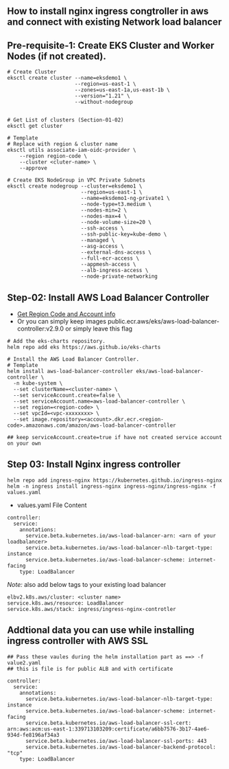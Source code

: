 ## How to install nginx ingress congtroller in aws and connect with existing Network load balancer

## Pre-requisite-1: Create EKS Cluster and Worker Nodes (if not created).
```t
# Create Cluster
eksctl create cluster --name=eksdemo1 \
                      --region=us-east-1 \
                      --zones=us-east-1a,us-east-1b \
                      --version="1.21" \
                      --without-nodegroup 


# Get List of clusters (Section-01-02)
eksctl get cluster   

# Template 
# Replace with region & cluster name 
eksctl utils associate-iam-oidc-provider \
    --region region-code \
    --cluster <cluter-name> \
    --approve

# Create EKS NodeGroup in VPC Private Subnets
eksctl create nodegroup --cluster=eksdemo1 \
                        --region=us-east-1 \
                        --name=eksdemo1-ng-private1 \
                        --node-type=t3.medium \
                        --nodes-min=2 \
                        --nodes-max=4 \
                        --node-volume-size=20 \
                        --ssh-access \
                        --ssh-public-key=kube-demo \
                        --managed \
                        --asg-access \
                        --external-dns-access \
                        --full-ecr-access \
                        --appmesh-access \
                        --alb-ingress-access \
                        --node-private-networking       
```

## Step-02: Install AWS Load Balancer Controller
- [Get Region Code and Account info](https://docs.aws.amazon.com/eks/latest/userguide/add-ons-images.html)
- Or you can simply keep images public.ecr.aws/eks/aws-load-balancer-controller:v2.9.0 or simply leave this flag
```t
# Add the eks-charts repository.
helm repo add eks https://aws.github.io/eks-charts

# Install the AWS Load Balancer Controller.
# Template
helm install aws-load-balancer-controller eks/aws-load-balancer-controller \
  -n kube-system \
  --set clusterName=<cluster-name> \
  --set serviceAccount.create=false \
  --set serviceAccount.name=aws-load-balancer-controller \
  --set region=<region-code> \
  --set vpcId=<vpc-xxxxxxxx> \
  --set image.repository=<account>.dkr.ecr.<region-code>.amazonaws.com/amazon/aws-load-balancer-controller

## keep serviceAccount.create=true if have not created service account on your own
```
## Step 03: Install Nginx ingress controller
```t
helm repo add ingress-nginx https://kubernetes.github.io/ingress-nginx
helm -n ingress install ingress-nginx ingress-nginx/ingress-nginx -f values.yaml
```
- values.yaml File Content
```
controller:
  service:
    annotations:
      service.beta.kubernetes.io/aws-load-balancer-arn: <arn of your loadbalancer>
      service.beta.kubernetes.io/aws-load-balancer-nlb-target-type: instance
      service.beta.kubernetes.io/aws-load-balancer-scheme: internet-facing
    type: LoadBalancer
```
*Note:* also add below tags to your existing load balancer
```
elbv2.k8s.aws/cluster: <cluster name>
service.k8s.aws/resource: LoadBalancer
service.k8s.aws/stack: ingress/ingress-nginx-controtler
```

## Addtional data you can use while installing ingress controller with AWS SSL 
```t
## Pass these vaules during the helm installation part as ==> -f value2.yaml
## this is file is for public ALB and with certificate

controller:
  service:
    annotations:
      service.beta.kubernetes.io/aws-load-balancer-nlb-target-type: instance
      service.beta.kubernetes.io/aws-load-balancer-scheme: internet-facing
      service.beta.kubernetes.io/aws-load-balancer-ssl-cert: arn:aws:acm:us-east-1:339713103209:certificate/a6bb7576-3b17-4ae6-934d-fe8196af34a3
      service.beta.kubernetes.io/aws-load-balancer-ssl-ports: 443
      service.beta.kubernetes.io/aws-load-balancer-backend-protocol: "tcp"
    type: LoadBalancer
```
